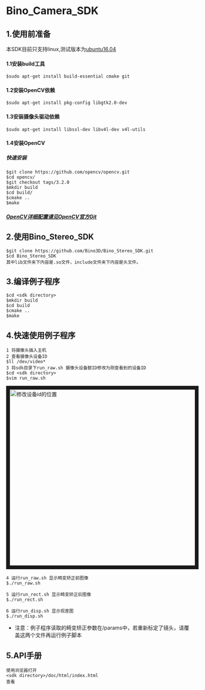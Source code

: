 # Bino_Camera_SDK
## 1.使用前准备
本SDK目前只支持linux,测试版本为[ubuntu16.04](https://www.ubuntu.com/download/desktop)
#### 1.1安装build工具
```
$sudo apt-get install build-essential cmake git
```
#### 1.2安装OpenCV依赖
```
$sudo apt-get install pkg-config libgtk2.0-dev
```
#### 1.3安装摄像头驱动依赖
```
$sudo apt-get install libssl-dev libv4l-dev v4l-utils
```

#### 1.4安装OpenCV
##### 快速安装
```
$git clone https://github.com/opencv/opencv.git
$cd opencv/
$git checkout tags/3.2.0
$mkdir build
$cd build/
$cmake ..
$make
```
##### [OpenCV详细配置请见OpenCV官方Git](https://github.com/opencv/opencv)

## 2.使用Bino_Stereo_SDK
```
$git clone https://github.com/Bino3D/Bino_Stereo_SDK.git
$cd Bino_Stereo_SDK
其中lib文件夹下内容是.so文件，include文件夹下内容是头文件。
```

## 3.编译例子程序
```
$cd <sdk directory>
$mkdir build
$cd build
$cmake ..
$make
```
## 4.快速使用例子程序
```
1 将摄像头插入主机
2 查看摄像头设备ID
$ll /dev/video*
3 将sdk目录下run_raw.sh 摄像头设备额ID修改为刚查看到的设备ID
$cd <sdk directory>
$vim run_raw.sh
```
<img src="https://github.com/Bino3D/Bino_Stereo_SDK/blob/master/editDevID.png"
alt="修改设备id的位置" width="640" height="480" border="10" />

```
4 运行run_raw.sh 显示畸变矫正前图像
$./run_raw.sh

5 运行run_rect.sh 显示畸变矫正后图像
$./run_rect.sh

6 运行run_disp.sh 显示视差图
$./run_disp.sh
```
* 注意：例子程序读取的畸变矫正参数在<sdk directory>/params中，若重新标定了镜头，请覆盖这两个文件再运行例子脚本


## 5.API手册
```
使用浏览器打开
<sdk directory>/doc/html/index.html  
查看
```
